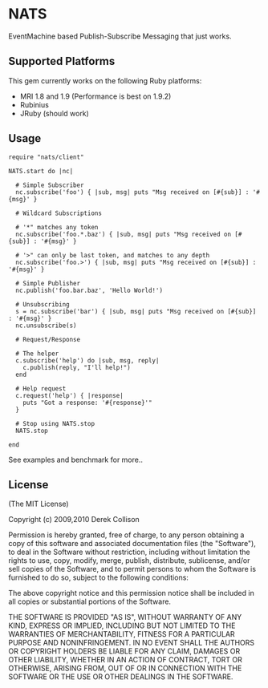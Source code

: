 # NATS

EventMachine based Publish-Subscribe Messaging that just works.

## Supported Platforms

This gem currently works on the following Ruby platforms:

- MRI 1.8 and 1.9 (Performance is best on 1.9.2)
- Rubinius
- JRuby (should work)

## Usage

    require "nats/client"

    NATS.start do |nc|

      # Simple Subscriber
      nc.subscribe('foo') { |sub, msg| puts "Msg received on [#{sub}] : '#{msg}' }

      # Wildcard Subscriptions

      # '*" matches any token
      nc.subscribe('foo.*.baz') { |sub, msg| puts "Msg received on [#{sub}] : '#{msg}' }

      # '>" can only be last token, and matches to any depth
      nc.subscribe('foo.>') { |sub, msg| puts "Msg received on [#{sub}] : '#{msg}' }

      # Simple Publisher
      nc.publish('foo.bar.baz', 'Hello World!')

      # Unsubscribing
      s = nc.subscribe('bar') { |sub, msg| puts "Msg received on [#{sub}] : '#{msg}' }
      nc.unsubscribe(s)

      # Request/Response

      # The helper
      c.subscribe('help') do |sub, msg, reply|
        c.publish(reply, "I'll help!")
      end

      # Help request
      c.request('help') { |response|
        puts "Got a response: '#{response}'"
      }

      # Stop using NATS.stop
      NATS.stop

    end

See examples and benchmark for more..

## License

(The MIT License)

Copyright (c) 2009,2010 Derek Collison

Permission is hereby granted, free of charge, to any person obtaining a copy
of this software and associated documentation files (the "Software"), to
deal in the Software without restriction, including without limitation the
rights to use, copy, modify, merge, publish, distribute, sublicense, and/or
sell copies of the Software, and to permit persons to whom the Software is
furnished to do so, subject to the following conditions:

The above copyright notice and this permission notice shall be included in
all copies or substantial portions of the Software.

THE SOFTWARE IS PROVIDED "AS IS", WITHOUT WARRANTY OF ANY KIND, EXPRESS OR
IMPLIED, INCLUDING BUT NOT LIMITED TO THE WARRANTIES OF MERCHANTABILITY,
FITNESS FOR A PARTICULAR PURPOSE AND NONINFRINGEMENT. IN NO EVENT SHALL THE
AUTHORS OR COPYRIGHT HOLDERS BE LIABLE FOR ANY CLAIM, DAMAGES OR OTHER
LIABILITY, WHETHER IN AN ACTION OF CONTRACT, TORT OR OTHERWISE, ARISING
FROM, OUT OF OR IN CONNECTION WITH THE SOFTWARE OR THE USE OR OTHER DEALINGS
IN THE SOFTWARE. 

